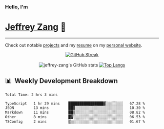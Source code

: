 
### Hello, I'm 
# [Jeffrey Zang](https://www.linkedin.com/in/jeffreyzang/) 🦀

---

Check out notable [projects](https://jeffz.dev/projects) and my [resume](https://jeffz.dev/resume) on my [personal website](https://jeffz.dev/).

<div align = 'center'>

[![GitHub Streak](https://github-readme-streak-stats.herokuapp.com/?user=jeffrey-zang&theme=tokyonight)](https://git.io/streak-stats)
<br></br>
![jeffrey-zang's GitHub stats](https://github-readme-stats.vercel.app/api?username=jeffrey-zang&show_icons=true&theme=tokyonight&hide_rank=true&hide=stars) 
[![Top Langs](https://github-readme-stats.vercel.app/api/top-langs/?username=jeffrey-zang&hide=ShaderLab,HLSL&layout=compact&theme=tokyonight)](https://github.com/anuraghazra/github-readme-stats)

</div>

## 📊 &nbsp;Weekly Development Breakdown
<!--START_SECTION:waka-->

```txt
Total Time: 2 hrs 3 mins

TypeScript   1 hr 29 mins    ████████████████▓░░░░░░░░   67.28 %
JSON         13 mins         ██▓░░░░░░░░░░░░░░░░░░░░░░   10.30 %
Markdown     11 mins         ██▒░░░░░░░░░░░░░░░░░░░░░░   08.82 %
Other        8 mins          █▓░░░░░░░░░░░░░░░░░░░░░░░   06.53 %
TSConfig     2 mins          ▒░░░░░░░░░░░░░░░░░░░░░░░░   01.67 %
```

<!--END_SECTION:waka-->

